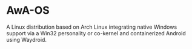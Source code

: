 # AwA-OS
A Linux distribution based on Arch Linux integrating native Windows support via a Win32 personality or co-kernel and containerized Android using Waydroid.
